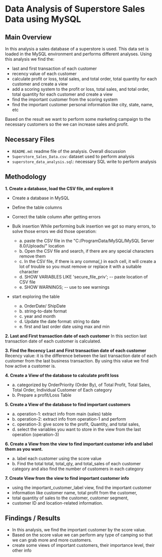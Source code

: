 # Data Analysis of Superstore Sales Data using MySQL
## Main Overview
In this analysis a sales database of a superstore is used. This data set is loaded in the MySQL environment and performs different analyses. Using this analysis we find the:
- last and first transaction of each customer
- recency value of each customer
- calculate profit or loss, total sales, and total order, total quantity for each customer and create a view
- add a scoring system to the profit or loss, total sales, and total order, total quantity for each customer and create a view
- find the important customer from the scoring system
- find the important customer personal information like city, state, name, etc

Based on the result we want to perform some marketing campaign to the necessary customers so the we can increase sales and profit.
## Necessary Files
- `README.md`: readme file of the analysis. Overall discussion
- `Superstore_Sales_Data.csv`: dataset used to perform analysis
- `superstore_data_analysis.sql`: necessary SQL write to perform analysis
## Methodology
**1. Create a database, load the CSV file, and explore it**
- Create a database in MySQL
- Define the table columns
- Correct the table column after getting errors
- Bulk insertion
     While performing bulk insertion we got so many errors, to solve those errors we
     did those operation: 
  - a. paste the CSV file in the "C:/ProgramData/MySQL/MySQL Server 8.0/Uploads/" location
  - b. Open the CSV file and search, if there are any special characters remove them
  - c. In the CSV file, if there is any comma(,) in each cell, it will create a lot of trouble
         so you must remove or replace it with a suitable character
  - d. SHOW VARIABLES LIKE 'secure_file_priv'; -- paste location of CSV file
  -	e. SHOW WARNINGS; -- use to see warnings

-  start exploring the table 
     - a. OrderDate/ ShipDate
     - b. string-to-date format
     - c. year and month
     - d. Update the date format: string to date
     - e. first and last order date using max and min

**2. Last and First transaction date of each customer**
In this section last transaction date of each customer is calculated.

**3. Find the Recency Last and First transaction date of each customer**
Recency value: it is the difference between the last transaction date of each customer from the last business transaction.
By using this value we find how active a customer is.

**4. Create a View of the database to calculate profit loss**
- a. categorized by OrderPriority (Order By), of Total Profit,
     Total Sales, Total Order, Individual Customer of Each category
- b. Prepare a profit/Loss Table

**5. Create a View of the database to find important customers**
- a. operation-1: extract info from main (sales) table
- b. operation-2: extract info from operation-1 and perform 
- c. operation-3: give score to the profit, Quantity, and total sales,
- d. select the variables you want to store in the view from the 
     last operation (operation-3)

**6. Create a View from the view to find important customer info and label them as you want.**
- a. label each customer using the score value
- b. Find the total total, total_qty, and total_sales of each customer category
     and also find the number of customers in each category
  
**7. Create View from the view to find important customer info**
- using the important_customer_label view, find the important customer
- information like customer name, total profit from the customer,
- total quantity of sales to the customer, customer segment,
- customer ID and location-related information.

## Findings / Results
- In this analysis, we find the important customer by the score value.
- Based on the score value we can perform any type of camping so that we
  can grab more and more customers.
- create some views of important customers, their importance level, their other info
  
